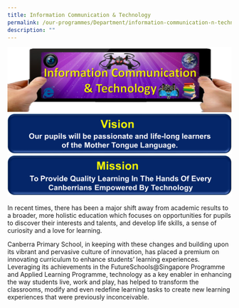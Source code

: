 ```yaml
---
title: Information Communication & Technology
permalink: /our-programmes/Department/information-communication-n-technology/
description: ""
---
```


![](/images/ICT%20Banner.png)
![](/images/MTL%20Vision%20Banner.png)
![](/images/ICT%20Mission%20Banner.png)

In recent times, there has been a major shift away from academic results to a broader, more holistic education which focuses on opportunities for pupils to discover their interests and talents, and develop life skills, a sense of curiosity and a love for learning.

Canberra Primary School, in keeping with these changes and building upon its vibrant and pervasive culture of innovation, has placed a premium on innovating curriculum to enhance students’ learning experiences. Leveraging its achievements in the FutureSchools@Singapore Programme and Applied Learning Programme, technology as a key enabler in enhancing the way students live, work and play, has helped to transform the classrooms, modify and even redefine learning tasks to create new learning experiences that were previously inconceivable.


